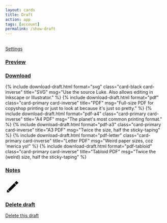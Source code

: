 ```yaml
---
layout: cards
title: Draft
action: app
tags: [account]
permalink: /show-draft
---
```

<div class="container">
    <div class="row">
        <div class="col-md-12" id="draft">
            <div class="draft-display">
                <div>
                    <div class="crown-wrapper">
                        <img class="crown crown-left" id="draft-pattern-img">
                        <span class="crown crown-middle" id="draft-handle"></span>
                        <img class="crown crown-right" id="draft-model-img">
                    </div>
                    <a id="settings-btn" href="#" class="btn btn-outline-primary mt-3 modal light">Settings</a>
                </div>
            </div>
            <div id="accordion" role="tablist" aria-multiselectable="true" class="full-width">
                <div id="group-preview" class="card">
                    <div class="card-header" role="tab" id="heading-preview">
                        <h3 class="text-capitalize"><a data-toggle="collapse" data-parent="#accordion" href="#collapse-preview" aria-expanded="false" aria-controls="collapse-preview">Preview</a></h3>
                    </div>
                    <div id="collapse-preview" class="collapse" role="tabpanel" aria-labeledby="heading-preview" aria-expanded="false">
                        <div class="card-block" id="content-preview">
                            <div class="drop-shadow svg-frame" id="svg-wrapper"></div>
                        </div>
                    </div>
                </div>
                <div id="group-download" class="card">
                    <div class="card-header" role="tab" id="heading-download">
                        <h3 class="text-capitalize"><a data-toggle="collapse" data-parent="#accordion" href="#collapse-download" aria-expanded="false" aria-controls="collapse-download">Download</a></h3>
                    </div>
                    <div id="collapse-download" class="collapse" role="tabpanel" aria-labeledby="heading-download" aria-expanded="false">
                        <div class="card-block" id="content-download">
                            <div class="row">
                                {% include download-draft.html 
                                    format="svg"
                                    class="card-black card-inverse"
                                    title="SVG"
                                    msg="Use the source Luke. Also allows editing in Inkscape or Illustrator."
                                %}
                                {% include download-draft.html 
                                    format="pdf"
                                    class="card-primary card-inverse"
                                    title="PDF"
                                    msg="Full-size PDF for copyshop printing or just to look at because it's just so pretty."
                                %}
                                {% include download-draft.html 
                                    format="pdf-a4"
                                    class="card-primary card-inverse"
                                    title="A4 PDF"
                                    msg="The planet's most common printing format."
                                %}
                                {% include download-draft.html 
                                    format="pdf-a3"
                                    class="card-primary card-inverse"
                                    title="A3 PDF"
                                    msg="Twice the size, half the sticky-taping"
                                %}
                                {% include download-draft.html 
                                    format="pdf-letter"
                                    class="card-primary card-inverse"
                                    title="Letter PDF"
                                    msg="Weird paper sizes, coz 'merica yo!"
                                %}
                                {% include download-draft.html 
                                    format="pdf-tabloid"
                                    class="card-primary card-inverse"
                                    title="Tabloid PDF"
                                    msg="Twice the (weird) size, half the sticky-taping"
                                %}
                            </div> 
                        </div>
                    </div>
                </div>
                <div id="group-notes" class="card">
                    <div class="card-header" role="tab" id="heading-notes">
                        <h3 class="text-capitalize"><a data-toggle="collapse" data-parent="#accordion" href="#collapse-notes" aria-expanded="false" aria-controls="collapse-notes">Notes</a></h3>
                    </div>
                    <div id="collapse-notes" class="collapse" role="tabpanel" aria-labeledby="heading-notes" aria-expanded="false">
                        <div class="card-block" id="content-notes">
                            <div class="notes">
                                <div id="notes-inner"></div>
                                <a class="update-bubble hover-shadow hashlink" id="update-notes" href="#" title="Edit draft notes">
                                    <svg class="icon pencil" xmlns="http://www.w3.org/2000/svg" width="48" height="48" viewBox="0 0 48 48">
                                        <path class="c1" d="M5,43l0,-6l2,-2l6,6l-2,2z"></path>
                                        <path class="c2" d="M8,34l20,-20l6,6l-20,20z"></path>
                                        <path class="c3" d="M29,13l6,-6l6,6l-6,6z"></path>
                                    </svg>
                                </a>
                            </div>
                        </div>
                    </div>
                </div>
                <div id="group-remove" class="card">
                    <div class="card-header" role="tab" id="heading-remove">
                        <h3 class="text-capitalize"><a data-toggle="collapse" data-parent="#accordion" href="#collapse-remove" aria-expanded="false" aria-controls="collapse-remove">Delete draft</a></h3>
                    </div>
                    <div id="collapse-remove" class="collapse" role="tabpanel" aria-labeledby="heading-remove" aria-expanded="false">
                        <div class="card-block" id="content-remove">
                            <p class="mt-2"><a href="#" class="btn btn-danger hashlink" id="delete-btn" title="Delete this draft">Delete this draft</a></p>
                        </div>
                    </div>
                </div>
            </div>
        </div>
    </div>
</div>
